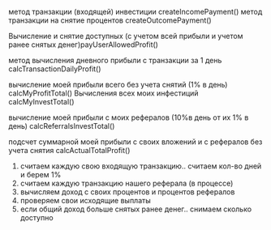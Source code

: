 
метод транзакции (входящей) инвестиции  createIncomePayment()
метод транзакции на снятие процентов  createOutcomePayment()

Вычисление и снятие доступных (с учетом всей прибыли и учетом ранее снятых денег)payUserAllowedProfit()


метод вычисления дневного прибыли с транзакции за 1 день  calcTransactionDailyProfit()


вычисление моей прибыли всего без учета снятий (1% в день) calcMyProfitTotal()
Вычисления всех моих инфестиций calcMyInvestTotal()

вычисление моей прибыли с моих рефералов (10%в день  от их 1% в день) calcReferralsInvestTotal()

подсчет суммарной моей прибыли с своих вложений и с рефералов без учета снятия  calcActualTotalProfit()
1) считаем каждую свою входящую транзакцию.. считаем кол-во дней и берем 1%
2) считаем каждую транзакцию нашего  реферала (в процессе)
3) вычисляем доход  с своих процентов и процентов рефералов
4) проверяем свои исходящие выплаты
5) если общий доход больше снятых ранее денег.. снимаем сколько доступно
